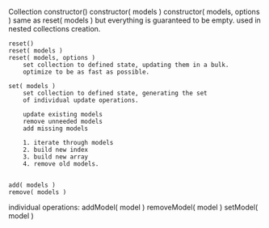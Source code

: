 Collection
    constructor()
    constructor( models )
    constructor( models, options )
            same as reset( models )
            but everything is guaranteed to be empty.
            used in nested collections creation.
    
    reset()
    reset( models )
    reset( models, options )        
        set collection to defined state, updating them in a bulk.
        optimize to be as fast as possible.
        
    set( models )
        set collection to defined state, generating the set
        of individual update operations.
            
        update existing models
        remove unneeded models
        add missing models
        
        1. iterate through models
        2. build new index
        3. build new array
        4. remove old models.
        

    add( models )
    remove( models )

individual operations:
    addModel( model )
    removeModel( model )
    setModel( model )
        